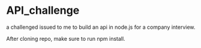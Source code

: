 # API_challenge
a challenged issued to me to build an api in node.js for a company interview.

After cloning repo, make sure to run npm install.

